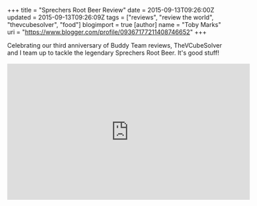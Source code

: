 +++
title = "Sprechers Root Beer Review"
date = 2015-09-13T09:26:00Z
updated = 2015-09-13T09:26:09Z
tags = ["reviews", "review the world", "thevcubesolver", "food"]
blogimport = true 
[author]
	name = "Toby Marks"
	uri = "https://www.blogger.com/profile/09367177211408746652"
+++

Celebrating our third anniversary of Buddy Team reviews, TheVCubeSolver and I team up to tackle the legendary Sprechers Root Beer. It's good stuff!<br /><br /><iframe allowfullscreen="" frameborder="0" height="315" src="https://www.youtube.com/embed/4Ehg9FhysEE" width="560"></iframe>
